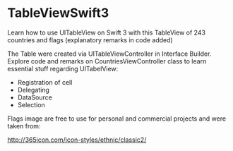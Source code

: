 # TableViewSwift3
Learn how to use UITableView on Swift 3 with this TableView of 243 countries and flags (explanatory remarks in code added)

The Table were created via UITableViewController in Interface Builder. 
Explore code and remarks on CountriesViewController class to learn essential stuff regarding UITabelView:
* Registration of cell
* Delegating
* DataSource
* Selection

Flags image are free to use for personal and commercial projects and were taken from:

http://365icon.com/icon-styles/ethnic/classic2/

